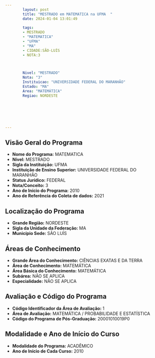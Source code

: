 ```yaml
---
        layout: post
        title: "MESTRADO em MATEMATICA na UFMA  "
        date: 2024-01-04 13:01:49
     
        tags:
        - MESTRADO
        - "MATEMATICA"
        - "UFMA"
        - "MA"
        - CIDADE:SÃO-LUÍS
        - NOTA:3
        
       

        Nivel: "MESTRADO"
        Nota: "3"
        Instituicao: "UNIVERSIDADE FEDERAL DO MARANHÃO"
        Estado: "MA"
        Area: "MATEMÁTICA"
        Regiao: NORDESTE
        
        
        
        
        
        
---
```

## Visão Geral do Programa
- **Nome do Programa:** MATEMATICA
- **Nível:** MESTRADO
- **Sigla da Instituição:** UFMA
- **Instituição de Ensino Superior:** UNIVERSIDADE FEDERAL DO MARANHÃO
- **Status Jurídico:** FEDERAL
- **Nota/Conceito:** 3
- **Ano de Início do Programa:** 2010
- **Ano de Referência do Coleta de dados:** 2021

## Localização do Programa
- **Grande Região:** NORDESTE
- **Sigla da Unidade da Federação:** MA
- **Município Sede:** SÃO LUÍS

## Áreas de Conhecimento
- **Grande Área do Conhecimento:** CIÊNCIAS EXATAS E DA TERRA
- **Área de Conhecimento:** MATEMÁTICA
- **Área Básica do Conhecimento:** MATEMÁTICA
- **Subárea:** NÃO SE APLICA
- **Especialidade:** NÃO SE APLICA

## Avaliação e Código do Programa
- **Código Identificador da Área de Avaliação:** 1
- **Área de Avaliação:** MATEMÁTICA / PROBABILIDADE E ESTATÍSTICA
- **Código do Programa de Pós-Graduação:** 20001010019P0


## Modalidade e Ano de Início do Curso
- **Modalidade do Programa:** ACADÊMICO
- **Ano de Início de Cada Curso:** 2010
